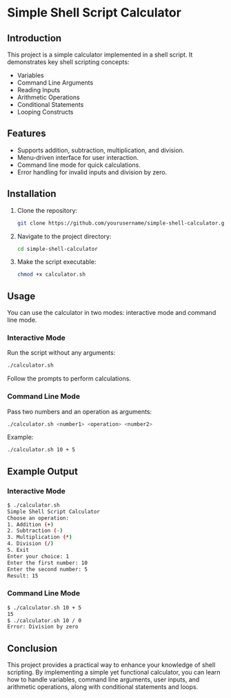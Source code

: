 # Simple Shell Script Calculator

## Introduction
This project is a simple calculator implemented in a shell script. It demonstrates key shell scripting concepts:
- Variables
- Command Line Arguments
- Reading Inputs
- Arithmetic Operations
- Conditional Statements
- Looping Constructs

## Features
- Supports addition, subtraction, multiplication, and division.
- Menu-driven interface for user interaction.
- Command line mode for quick calculations.
- Error handling for invalid inputs and division by zero.
  

## Installation
1. Clone the repository:
   ```sh
   git clone https://github.com/yourusername/simple-shell-calculator.git
   ```
2. Navigate to the project directory:
   ```sh
   cd simple-shell-calculator
   ```
3. Make the script executable:
   ```sh
   chmod +x calculator.sh
   ```

## Usage
You can use the calculator in two modes: interactive mode and command line mode.

### Interactive Mode
Run the script without any arguments:
```sh
./calculator.sh
```
Follow the prompts to perform calculations.

### Command Line Mode
Pass two numbers and an operation as arguments:
```sh
./calculator.sh <number1> <operation> <number2>
```
Example:
```sh
./calculator.sh 10 + 5
```


## Example Output

### Interactive Mode
```sh
$ ./calculator.sh
Simple Shell Script Calculator
Choose an operation:
1. Addition (+)
2. Subtraction (-)
3. Multiplication (*)
4. Division (/)
5. Exit
Enter your choice: 1
Enter the first number: 10
Enter the second number: 5
Result: 15
```

### Command Line Mode
```sh
$ ./calculator.sh 10 + 5
15
$ ./calculator.sh 10 / 0
Error: Division by zero
```

## Conclusion
This project provides a practical way to enhance your knowledge of shell scripting. By implementing a simple yet functional calculator, you can learn how to handle variables, command line arguments, user inputs, and arithmetic operations, along with conditional statements and loops.
